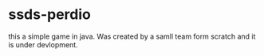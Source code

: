 # ssds-perdio
this a simple game in java. Was created by a samll team form scratch and it is under devlopment.
